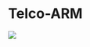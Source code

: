 # Telco-ARM
<a href="https://portal.azure.com/#create/Microsoft.Template/uri/https%3A%2F%2Fraw.githubusercontent.com%2FMani9030%2FTelco-ARM%2Fmaster%2FTelco-ARM.json" target="_blank">
    <img src="https://aka.ms/deploytoazurebutton"/>
